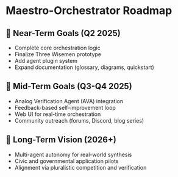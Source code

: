 # Maestro-Orchestrator Roadmap

## 🔭 Near-Term Goals (Q2 2025)
- Complete core orchestration logic
- Finalize Three Wisemen prototype
- Add agent plugin system
- Expand documentation (glossary, diagrams, quickstart)

## 🌅 Mid-Term Goals (Q3-Q4 2025)
- Analog Verification Agent (AVA) integration
- Feedback-based self-improvement loop
- Web UI for real-time orchestration
- Community outreach (forums, Discord, blog series)

## 🌌 Long-Term Vision (2026+)
- Multi-agent autonomy for real-world synthesis
- Civic and governmental application pilots
- Alignment via pluralistic competition and verification
